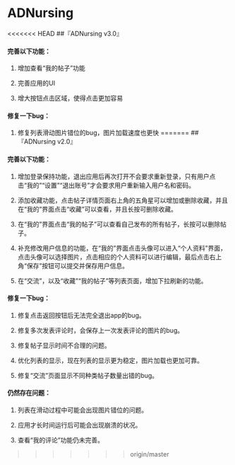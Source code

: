 # ADNursing

<<<<<<< HEAD
##『ADNursing v3.0』

#### 完善以下功能：

1. 增加查看“我的帖子”功能

2. 完善应用的UI

3. 增大按钮点击区域，使得点击更加容易

#### 修复一下bug：

1. 修复列表滑动图片错位的bug，图片加载速度也更快
=======
##『ADNursing v2.0』

#### 完善以下功能：

1. 增加登录保持功能，退出应用后再次打开不会要求重新登录，只有用户点击“我的”“设置”“退出账号”才会要求用户重新输入用户名和密码。

2. 添加收藏功能，点击帖子详情页面右上角的五角星可以增加或删除收藏，并且在“我的”界面点击“收藏”可以查看，并且长按可删除收藏。

3. 在“我的”界面点击“我的帖子”可以查看自己发布的所有帖子，长按可以删除帖子。

4. 补充修改用户信息的功能，在“我的”界面点击头像可以进入“个人资料”界面，点击头像可以选择图片，点击相应的个人资料可以进行编辑，最后点击右上角“保存”按钮可以提交并保存用户信息。

5. 在“交流”，以及“收藏”“我的帖子”等列表页面，增加下拉刷新的功能。

#### 修复一下bug：

1. 修复点击返回按钮后无法完全退出app的bug。

2. 修复多次发表评论时，会保存上一次发表评论的图片的bug。

3. 修复帖子显示时间不合理的问题。

4. 优化列表的显示，现在列表的显示更为稳定，图片加载也更加可靠。

5. 修复“交流”页面显示不同种类帖子数量出错的bug。

#### 仍然存在问题：

1. 列表在滑动过程中可能会出现图片错位的问题。

2. 应用才长时间运行后可能会出现崩溃的状况。

3. 查看“我的评论”功能仍未完善。
>>>>>>> origin/master
